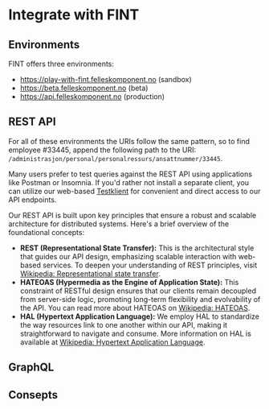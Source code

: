 # Integrate with FINT

## Environments

FINT offers three environments:

* <https://play-with-fint.felleskomponent.no> (sandbox)
* <https://beta.felleskomponent.no> (beta)
* <https://api.felleskomponent.no> (production)


## REST API

For all of these environments the URIs follow the same pattern, so to find employee #33445, append the following path to the URI: `/administrasjon/personal/personalressurs/ansattnummer/33445`.

Many users prefer to test queries against the REST API using applications like Postman or Insomnia. If you'd rather not install a separate client, you can utilize our web-based [Testklient](consumer/testklient.md) for convenient and direct access to our API endpoints.


Our REST API is built upon key principles that ensure a robust and scalable architecture for distributed systems. Here's a brief overview of the foundational concepts:

- **REST (Representational State Transfer):** This is the architectural style that guides our API design, emphasizing scalable interaction with web-based services. To deepen your understanding of REST principles, visit [Wikipedia: Representational state transfer](https://en.wikipedia.org/wiki/Representational_state_transfer).
- **HATEOAS (Hypermedia as the Engine of Application State):** This constraint of RESTful design ensures that our clients remain decoupled from server-side logic, promoting long-term flexibility and evolvability of the API. You can read more about HATEOAS on [Wikipedia: HATEOAS](https://en.wikipedia.org/wiki/HATEOAS).
- **HAL (Hypertext Application Language):** We employ HAL to standardize the way resources link to one another within our API, making it straightforward to navigate and consume. More information on HAL is available at [Wikipedia: Hypertext Application Language](https://en.wikipedia.org/wiki/Hypertext_Application_Language).


## GraphQL


## Consepts




